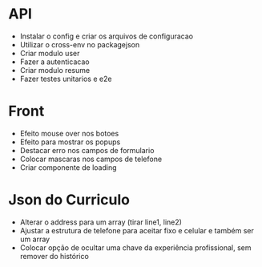 # API
- Instalar o config e criar os arquivos de configuracao
- Utilizar o cross-env no packagejson
- Criar modulo user
- Fazer a autenticacao
- Criar modulo resume
- Fazer testes unitarios e e2e

# Front
- Efeito mouse over nos botoes
- Efeito para mostrar os popups
- Destacar erro nos campos de formulario
- Colocar mascaras nos campos de telefone
- Criar componente de loading

# Json do Curriculo
- Alterar o address para um array (tirar line1, line2)
- Ajustar a estrutura de telefone para aceitar fixo e celular e também ser um array
- Colocar opção de ocultar uma chave da experiência profissional, sem remover do histórico